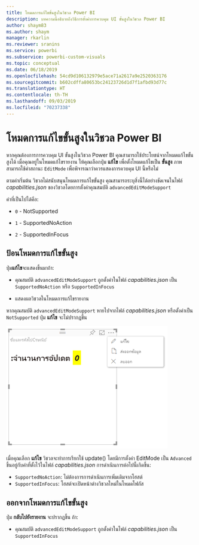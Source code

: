 ```yaml
---
title: โหมดการแก้ไขขั้นสูงในวิชวล Power BI
description: บทความนี้อธิบายถึงวิธีการตั้งค่าการควบคุม UI ขั้นสูงในวิชวล Power BI
author: shaym83
ms.author: shaym
manager: rkarlin
ms.reviewer: sranins
ms.service: powerbi
ms.subservice: powerbi-custom-visuals
ms.topic: conceptual
ms.date: 06/18/2019
ms.openlocfilehash: 54cd9d106132979e5ace71a2617a9e2520363176
ms.sourcegitcommit: b602cdffa80653bc24123726d1d7f1afbd93d77c
ms.translationtype: HT
ms.contentlocale: th-TH
ms.lasthandoff: 09/03/2019
ms.locfileid: "70237338"
---
```

# <a name="advanced-edit-mode-in-power-bi-visuals"></a>โหมดการแก้ไขขั้นสูงในวิชวล Power BI

หากคุณต้องการการควบคุม UI ขั้นสูงในวิชวล Power BI คุณสามารถใช้ประโยชน์จากโหมดแก้ไขขั้นสูงได้ เมื่อคุณอยู่ในโหมดแก้ไขรายงาน ให้คุณเลือกปุ่ม **แก้ไข** เพื่อตั้งโหมดแก้ไขเป็น **ขั้นสูง** ภาพสามารถใช้ค่าสถานะ `EditMode` เพื่อพิจารณาว่าควรแสดงการควบคุม UI นี้หรือไม่

ตามค่าเริ่มต้น วิชวลไม่สนับสนุนโหมดการแก้ไขขั้นสูง คุณสามารถระบุสิ่งนี้ได้อย่างชัดเจนในไฟล์ *capabilities.json* ของวิชวลโดยการตั้งค่าคุณสมบัติ `advancedEditModeSupport`

ค่าที่เป็นไปได้คือ:

- `0` - NotSupported

- `1` - SupportedNoAction

- `2` - SupportedInFocus

## <a name="enter-advanced-edit-mode"></a>ป้อนโหมดการแก้ไขขั้นสูง

ปุ่ม**แก้ไข**จะแสดงขึ้นมาถ้า:

* คุณสมบัติ `advancedEditModeSupport` ถูกตั้งค่าในไฟล์ *capabilities.json* เป็น `SupportedNoAction` หรือ `SupportedInFocus`

* แสดงผลวิชวลในโหมดการแก้ไขรายงาน

หากคุณสมบัติ `advancedEditModeSupport` หายไปจากไฟล์ *capabilities.json* หรือตั้งค่าเป็น `NotSupported` ปุ่ม **แก้ไข** จะไม่ปรากฏขึ้น

![เข้าสู่โหมดการแก้ไข](./media/edit-mode.png)

เมื่อคุณเลือก **แก้ไข** วิชวลจะทำการเรียกใช้ update() โดยมีการตั้งค่า EditMode เป็น `Advanced` ขึ้นอยู่กับค่าที่ตั้งไว้ในไฟล์ *capabilities.json* การดำเนินการต่อไปนี้เกิดขึ้น:

* `SupportedNoAction`: ไม่ต้องการการดำเนินการเพิ่มเติมจากโฮสต์
* `SupportedInFocus`: โฮสต์จะเปิดหน้าต่างวิชวลใหม่ในโหมดโฟกัส

## <a name="exit-advanced-edit-mode"></a>ออกจากโหมดการแก้ไขขั้นสูง

ปุ่ม **กลับไปยังรายงาน** จะปรากฏขึ้น ถ้า:

* คุณสมบัติ `advancedEditModeSupport` ถูกตั้งค่าในไฟล์ *capabilities.json* เป็น `SupportedInFocus`
